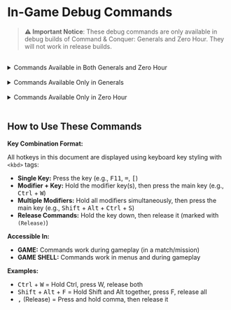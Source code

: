 <!-- markdownlint-disable MD033 -->
<!-- Needed to allow for <kbd> tags for keyboard key styling. -->
# In-Game Debug Commands

> **⚠️ Important Notice**: These debug commands are only available in debug builds of Command & Conquer: Generals
> and Zero Hour. They will not work in release builds.

<br>

<details>
<summary>Commands Available in Both Generals and Zero Hour</summary>

  <details>
  <summary>├─ Game State & Cheats (12)</summary>

| Hotkey | Command Name | Description | Accessible In | Usable in Multiplayer? | Image |
|--------|--------------|-------------|---------------|------------------------|-------|
| <kbd>Ctrl</kbd> + <kbd>W</kbd> | DEMO_WIN | Instantly win the current game or mission | GAME | No | [Image](https://github.com/TheSuperHackers/GeneralsWiki/raw/refs/heads/main/SourceCode/Debug/files/ingame_debugs_media/demo_win.png) |
| <kbd>Ctrl</kbd> + <kbd>=</kbd> | DEMO_ADDCASH | Adds 10000 cash to the player's current resources | GAME | No | [Image](https://github.com/TheSuperHackers/GeneralsWiki/raw/refs/heads/main/SourceCode/Debug/files/ingame_debugs_media/demo_addcash.png) |
| <kbd>Alt</kbd> + <kbd>F</kbd> | DEMO_INSTANT_BUILD | Toggles instant building for all units and structures | GAME | Yes |  |
| <kbd>Ctrl</kbd> + <kbd>V</kbd> | DEMO_GIVE_VETERANCY | Grants the selected unit(s) a level of veterancy | GAME | No | [Image](https://github.com/TheSuperHackers/GeneralsWiki/raw/refs/heads/main/SourceCode/Debug/files/ingame_debugs_media/demo_give_veterancy.png) |
| <kbd>Shift</kbd> + <kbd>Ctrl</kbd> + <kbd>V</kbd> | DEMO_TAKE_VETERANCY | Removes a level of veterancy from the selected unit(s) | GAME | No | [Image](https://github.com/TheSuperHackers/GeneralsWiki/raw/refs/heads/main/SourceCode/Debug/files/ingame_debugs_media/demo_take_veterancy.png) |
| <kbd>Shift</kbd> + <kbd>Ctrl</kbd> + <kbd>P</kbd> | DEMO_GIVE_SCIENCEPURCHASEPOINTS | Gives the player 1 science purchase point | GAME | No | [Image](https://github.com/TheSuperHackers/GeneralsWiki/raw/refs/heads/main/SourceCode/Debug/files/ingame_debugs_media/demo_give_sciencepurchasepoints.png) |
| <kbd>Shift</kbd> + <kbd>Alt</kbd> + <kbd>Ctrl</kbd> + <kbd>K</kbd> | DEMO_GIVE_ALL_SCIENCES | Instantly unlocks all sciences for the player | GAME | Yes | [Image](https://github.com/TheSuperHackers/GeneralsWiki/raw/refs/heads/main/SourceCode/Debug/files/ingame_debugs_media/demo_give_all_sciences.png) |
| <kbd>Ctrl</kbd> + <kbd>K</kbd> | DEMO_GIVE_RANKLEVEL | Grants the player a rank level | GAME | No | [Image](https://github.com/TheSuperHackers/GeneralsWiki/raw/refs/heads/main/SourceCode/Debug/files/ingame_debugs_media/demo_give_ranklevel.png) |
| <kbd>Shift</kbd> + <kbd>Ctrl</kbd> + <kbd>K</kbd> | DEMO_TAKE_RANKLEVEL | Subtracts the player's current rank level by 1 | GAME | No | [Image](https://github.com/TheSuperHackers/GeneralsWiki/raw/refs/heads/main/SourceCode/Debug/files/ingame_debugs_media/demo_take_ranklevel.png) |
| <kbd>Ctrl</kbd> + <kbd>S</kbd> | DEMO_TOGGLE_SPECIAL_POWER_DELAYS | Toggles whether special powers, super weapons and abilities have a delay before they can be used again | GAME | No | [Image](https://github.com/TheSuperHackers/GeneralsWiki/raw/refs/heads/main/SourceCode/Debug/files/ingame_debugs_media/demo_toggle_special_power_delays.png) |
| <kbd>Alt</kbd> + <kbd>P</kbd> | DEMO_REMOVE_PREREQ | Don't require prerequisite techs to be unlocked first. | GAME | Yes | |
| <kbd>Alt</kbd> + <kbd>B</kbd> | DEMO_FREE_BUILD | Build everything for free. | GAME | Yes | |

  </details>

  <details>
  <summary>├─ Visual & Rendering (14)</summary>

| Hotkey | Command Name | Description | Accessible In | Usable in Multiplayer? | Image |
|--------|--------------|-------------|---------------|------------------------|-------|
| <kbd>F11</kbd> | DEMO_TOGGLE_BEHIND_BUILDINGS | Toggles the outline around units when they are obscured by buildings | GAME | No | [Image](https://github.com/TheSuperHackers/GeneralsWiki/raw/refs/heads/main/SourceCode/Debug/files/ingame_debugs_media/demo_toggle_behind_buildings.png) |
| <kbd>Ctrl</kbd> + <kbd>F10</kbd> | DEMO_TOGGLE_BW_VIEW | Toggles a black and white wireframe mode | GAME SHELL | No | [Image](https://github.com/TheSuperHackers/GeneralsWiki/raw/refs/heads/main/SourceCode/Debug/files/ingame_debugs_media/demo_toggle_bw_view.png) |
| <kbd>Ctrl</kbd> + <kbd>F11</kbd> | DEMO_TOGGLE_RED_VIEW | Toggles a (useless?) red view mode | GAME SHELL | No | [Image](https://github.com/TheSuperHackers/GeneralsWiki/raw/refs/heads/main/SourceCode/Debug/files/ingame_debugs_media/demo_toggle_red_view.png) |
| <kbd>Ctrl</kbd> + <kbd>F12</kbd> | DEMO_TOGGLE_GREEN_VIEW | Toggles a (useless?) green view mode | GAME SHELL | No | [Image](https://github.com/TheSuperHackers/GeneralsWiki/raw/refs/heads/main/SourceCode/Debug/files/ingame_debugs_media/demo_toggle_green_view.png) |
| <kbd>Ctrl</kbd> + <kbd>F9</kbd> | DEMO_TOGGLE_MOTION_BLUR_ZOOM | Plays a (useless?) zoom animation with motion blur effects | GAME SHELL | No | [Image](https://github.com/TheSuperHackers/GeneralsWiki/raw/refs/heads/main/SourceCode/Debug/files/ingame_debugs_media/demo_toggle_motion_blur_zoom.png) |
| <kbd>Ctrl</kbd> + <kbd>\\</kbd> | DEMO_TOGGLE_RENDER | Toggles rendering of new frames (essentially freezes the game in place) | GAME | No |  |
| <kbd>/</kbd> | DEMO_TOGGLE_NO_DRAW | Toggles rendering of new frames (essentially freezes the game in place). Appears to be redundant with DEMO_TOGGLE_RENDER. **Note:** BROKEN, the off toggle does not work | GAME | No |  |
| <kbd>Shift</kbd> + <kbd>J</kbd> | DEMO_TOGGLE_SHADOW_VOLUMES | Toggles the rendering of shadow volumes | GAME | No | [Image](https://github.com/TheSuperHackers/GeneralsWiki/raw/refs/heads/main/SourceCode/Debug/files/ingame_debugs_media/demo_toggle_shadow_volumes.png) |
| <kbd>]</kbd> | DEMO_TOGGLE_WATERPLANE | Toggles the rendering of the water plane (does not seem to work) | GAME | No |  |
| <kbd>[</kbd> | DEMO_TOGGLE_TRACKMARKS | Toggles the rendering of track marks on the ground | GAME | No |  |
| <kbd>Alt</kbd> + <kbd>W</kbd> | DEMO_TOGGLE_FEATHER_WATER | Visually cycles between different water depths | GAME | No | [Image](https://github.com/TheSuperHackers/GeneralsWiki/raw/refs/heads/main/SourceCode/Debug/files/ingame_debugs_media/demo_toggle_feather_water.png) |
| <kbd>Ctrl</kbd> + <kbd>E</kbd> | DEMO_SHOW_EXTENTS | Toggles the visibility of the bounding box around units | GAME | No | [Image](https://github.com/TheSuperHackers/GeneralsWiki/raw/refs/heads/main/SourceCode/Debug/files/ingame_debugs_media/demo_show_extents.png) |
| <kbd>Alt</kbd> + <kbd>H</kbd> | DEMO_SHOW_HEALTH | Toggles the visibility of health bars above units and structures | GAME | No | [Image](https://github.com/TheSuperHackers/GeneralsWiki/raw/refs/heads/main/SourceCode/Debug/files/ingame_debugs_media/demo_show_health.png) |
| <kbd>Shift</kbd> + <kbd>Ctrl</kbd> + <kbd>D</kbd> | DEMO_TIME_OF_DAY | Cycles through different times of day | GAME | No | [Image](https://github.com/TheSuperHackers/GeneralsWiki/raw/refs/heads/main/SourceCode/Debug/files/ingame_debugs_media/demo_time_of_day.png) |

  </details>

  <details>
  <summary>├─ Audio (5)</summary>

| Hotkey | Command Name | Description | Accessible In | Usable in Multiplayer? | Image |
|--------|--------------|-------------|---------------|------------------------|-------|
| <kbd>Shift</kbd> + <kbd>Ctrl</kbd> + <kbd>S</kbd> | DEMO_TOGGLE_SOUND | Toggles game audio on and off | GAME | No |  |
| <kbd>Shift</kbd> + <kbd>Ctrl</kbd> + <kbd>M</kbd> | DEMO_TOGGLE_MUSIC | Toggles game music on and off | GAME | No | [Image](https://github.com/TheSuperHackers/GeneralsWiki/raw/refs/heads/main/SourceCode/Debug/files/ingame_debugs_media/demo_toggle_music.png) |
| <kbd>Shift</kbd> + <kbd>M</kbd> | DEMO_MUSIC_NEXT_TRACK | Skips to the next music track in the playlist | GAME | No | [Image](https://github.com/TheSuperHackers/GeneralsWiki/raw/refs/heads/main/SourceCode/Debug/files/ingame_debugs_media/demo_music_next_track.png) |
| <kbd>Ctrl</kbd> + <kbd>M</kbd> | DEMO_MUSIC_PREV_TRACK | Skips to the previous music track in the playlist | GAME | No | [Image](https://github.com/TheSuperHackers/GeneralsWiki/raw/refs/heads/main/SourceCode/Debug/files/ingame_debugs_media/demo_music_prev_track.png) |
| <kbd>Shift</kbd> + <kbd>A</kbd> | DEMO_TOGGLE_AUDIODEBUG | Toggles audio debugging information on and off | GAME SHELL | No | [Image](https://github.com/TheSuperHackers/GeneralsWiki/raw/refs/heads/main/SourceCode/Debug/files/ingame_debugs_media/demo_toggle_audiodebug.png) |

  </details>

  <details>
  <summary>├─ Camera & View (7)</summary>

| Hotkey | Command Name | Description | Accessible In | Usable in Multiplayer? | Image |
|--------|--------------|-------------|---------------|------------------------|-------|
| <kbd>Shift</kbd> + <kbd>Ctrl</kbd> + <kbd>L</kbd> | DEMO_LOCK_CAMERA_TO_SELECTION | Locks the camera to the currently selected unit or structure | GAME | No |  |
| <kbd>Shift</kbd> + <kbd>Ctrl</kbd> + <kbd>C</kbd> | DEMO_TOGGLE_CAMERA_DEBUG | Needs further information | GAME | No | [Image](https://github.com/TheSuperHackers/GeneralsWiki/raw/refs/heads/main/SourceCode/Debug/files/ingame_debugs_media/demo_toggle_camera_debug.png) |
| <kbd>Shift</kbd> + <kbd>Alt</kbd> + <kbd>Ctrl</kbd> + <kbd>C</kbd> | DEMO_TOGGLE_ZOOM_LOCK | Toggles the camera's zoom limitations, allowing for unrestricted zooming in and out when disabled | GAME | No | [Image](https://github.com/TheSuperHackers/GeneralsWiki/raw/refs/heads/main/SourceCode/Debug/files/ingame_debugs_media/demo_toggle_zoom_lock.png) |
| <kbd>,</kbd> | DEMO_BEGIN_ADJUST_PITCH | Begins adjusting the camera's pitch | GAME | No | [Image](https://github.com/TheSuperHackers/GeneralsWiki/raw/refs/heads/main/SourceCode/Debug/files/ingame_debugs_media/demo_begin_adjust_pitch%20%26%20demo_end_adjust_pitch.png) |
| <kbd>,</kbd> (Release) | DEMO_END_ADJUST_PITCH | Ends adjusting the camera's pitch | GAME | No | [Image](https://github.com/TheSuperHackers/GeneralsWiki/raw/refs/heads/main/SourceCode/Debug/files/ingame_debugs_media/demo_begin_adjust_pitch%20%26%20demo_end_adjust_pitch.png) |
| <kbd>.</kbd> | DEMO_BEGIN_ADJUST_FOV | Begins adjusting the camera's field of view (FOV) | GAME | No | [Image](https://github.com/TheSuperHackers/GeneralsWiki/raw/refs/heads/main/SourceCode/Debug/files/ingame_debugs_media/demo_begin_adjust_fov%20%26%20demo_end_adjust_fov.png) |
| <kbd>.</kbd> (Release) | DEMO_END_ADJUST_FOV | Ends adjusting the camera's field of view (FOV) | GAME | No | [Image](https://github.com/TheSuperHackers/GeneralsWiki/raw/refs/heads/main/SourceCode/Debug/files/ingame_debugs_media/demo_begin_adjust_fov%20%26%20demo_end_adjust_fov.png) |

  </details>

  <details>
  <summary>├─ AI & Team (3)</summary>

| Hotkey | Command Name | Description | Accessible In | Usable in Multiplayer? | Image |
|--------|--------------|-------------|---------------|------------------------|-------|
| <kbd>Shift</kbd> + <kbd>Ctrl</kbd> + <kbd>Space</kbd> | DEMO_SWITCH_TEAMS | Cycles through the players in the game, sequentially passing control to each one | GAME | No | [Image](https://github.com/TheSuperHackers/GeneralsWiki/raw/refs/heads/main/SourceCode/Debug/files/ingame_debugs_media/demo_switch_teams.png) |
| <kbd>Ctrl</kbd> + <kbd>T</kbd> | DEMO_SWITCH_TEAMS_CHINA_USA | Cycles through USA and China players in the game on the same team as the player, sequentially passing control to each one | GAME | No |  |
| <kbd>Ctrl</kbd> + <kbd>A</kbd> | DEMO_TOGGLE_AI_DEBUG | Toggles visual AI debugging information on and off | GAME | No | [Image](https://github.com/TheSuperHackers/GeneralsWiki/raw/refs/heads/main/SourceCode/Debug/files/ingame_debugs_media/demo_toggle_ai_debug.png) |

  </details>

  <details>
  <summary>├─ Debug Information & Stats (9)</summary>

| Hotkey | Command Name | Description | Accessible In | Usable in Multiplayer? | Image |
|--------|--------------|-------------|---------------|------------------------|-------|
| <kbd>Ctrl</kbd> + <kbd>Q</kbd> | DEMO_TOGGLE_DEBUG_STATS | Toggles the visibility of debug information overlays | GAME SHELL | No | [Image](https://github.com/TheSuperHackers/GeneralsWiki/raw/refs/heads/main/SourceCode/Debug/files/ingame_debugs_media/demo_toggle_debug_stats.png) |
| <kbd>Ctrl</kbd> + <kbd>L</kbd> | DEMO_TOGGLE_METRICS | Needs further information | GAME | No |  |
| <kbd>Shift</kbd> + <kbd>Ctrl</kbd> + <kbd>Q</kbd> | DEMO_TOGGLE_GRAPHICALFRAMERATEBAR | Toggles the world's most useless graphical frame rate bar on and off | GAME SHELL | No | [Image](https://github.com/TheSuperHackers/GeneralsWiki/raw/refs/heads/main/SourceCode/Debug/files/ingame_debugs_media/demo_toggle_graphicalframeratebar.png) |
| <kbd>Shift</kbd> + <kbd>Alt</kbd> + <kbd>V</kbd> | DEMO_TOGGLE_VISIONDEBUG | Toggles the visibility of the vision debug overlay for units and structures | GAME | No | [Image](https://github.com/TheSuperHackers/GeneralsWiki/raw/refs/heads/main/SourceCode/Debug/files/ingame_debugs_media/demo_toggle_visiondebug.png) |
| <kbd>Shift</kbd> + <kbd>Ctrl</kbd> + <kbd>B</kbd> | DEMO_TOGGLE_PROJECTILEDEBUG | Toggles the visibility of visual projectile debug information | GAME | No | [Image](https://github.com/TheSuperHackers/GeneralsWiki/raw/refs/heads/main/SourceCode/Debug/files/ingame_debugs_media/demo_toggle_projectiledebug.png) |
| <kbd>Ctrl</kbd> + <kbd>P</kbd> | DEMO_TOGGLE_PARTICLEDEBUG | Toggles the visibility of visual particle debug information | GAME | No | [Image](https://github.com/TheSuperHackers/GeneralsWiki/raw/refs/heads/main/SourceCode/Debug/files/ingame_debugs_media/demo_toggle_particledebug.png) |
| <kbd>Ctrl</kbd> + <kbd>O</kbd> | DEMO_TOGGLE_CASHMAPDEBUG | Toggles the visibility of visual cash map debug information | GAME | No | [Image](https://github.com/TheSuperHackers/GeneralsWiki/raw/refs/heads/main/SourceCode/Debug/files/ingame_debugs_media/demo_toggle_cashmapdebug.png) |
| <kbd>Shift</kbd> + <kbd>Ctrl</kbd> + <kbd>O</kbd> | DEMO_TOGGLE_THREATDEBUG | Toggles the visibility of visual threat debug information | GAME | No |  |
| <kbd>Ctrl</kbd> + <kbd>D</kbd> | DEMO_DEBUG_SELECTION | Toggles the visibility of the selected unit(s) or structure's debug information | GAME | No | [Image](https://github.com/TheSuperHackers/GeneralsWiki/raw/refs/heads/main/SourceCode/Debug/files/ingame_debugs_media/demo_debug_selection.png) |

  </details>

  <details>
  <summary>├─ Map & Fog of War (3)</summary>

| Hotkey | Command Name | Description | Accessible In | Usable in Multiplayer? | Image |
|--------|--------------|-------------|---------------|------------------------|-------|
| <kbd>Shift</kbd> + <kbd>Alt</kbd> + <kbd>F</kbd> | DEMO_TOGGLE_FOGOFWAR | Toggles the rendering of certain things in the fog of war (Useless?) | GAME | No | [Image](https://github.com/TheSuperHackers/GeneralsWiki/raw/refs/heads/main/SourceCode/Debug/files/ingame_debugs_media/demo_toggle_fogofwar.png) |
| <kbd>Shift</kbd> + <kbd>Ctrl</kbd> + <kbd>R</kbd> | DEMO_ENSHROUD | Shrouds all areas of the map that are not currently visible to the player or their allies | GAME | No | [Image](https://github.com/TheSuperHackers/GeneralsWiki/raw/refs/heads/main/SourceCode/Debug/files/ingame_debugs_media/demo_enshroud.png) |
| <kbd>Ctrl</kbd> + <kbd>R</kbd> | DEMO_DESHROUD | Fully reveals the entire map, removing all fog of war and shroud | GAME | No | [Image](https://github.com/TheSuperHackers/GeneralsWiki/raw/refs/heads/main/SourceCode/Debug/files/ingame_debugs_media/demo_deshroud.png) |

  </details>

  <details>
  <summary>├─ Combat & Units (5)</summary>

| Hotkey | Command Name | Description | Accessible In | Usable in Multiplayer? | Image |
|--------|--------------|-------------|---------------|------------------------|-------|
| <kbd>Shift</kbd> + <kbd>Ctrl</kbd> + <kbd>Numpad /</kbd> | DEMO_KILL_ALL_ENEMIES | Instantly kills all enemies on the map | GAME | No | [Image](https://github.com/TheSuperHackers/GeneralsWiki/raw/refs/heads/main/SourceCode/Debug/files/ingame_debugs_media/demo_kill_all_enemies.png) |
| <kbd>Shift</kbd> + <kbd>Ctrl</kbd> + <kbd>X</kbd> | DEMO_KILL_SELECTION | Instantly kills the currently selected unit or structure. Only works on units and structures belonging to the player | GAME | No | [Image](https://github.com/TheSuperHackers/GeneralsWiki/raw/refs/heads/main/SourceCode/Debug/files/ingame_debugs_media/demo_kill_selection.png) |
| <kbd>Ctrl</kbd> + <kbd>X</kbd> | DEMO_TOGGLE_HURT_ME_MODE | Toggles the "Hurt Me" mode, causing 10% damage every time a unit or structure is selected | GAME | No | [Image](https://github.com/TheSuperHackers/GeneralsWiki/raw/refs/heads/main/SourceCode/Debug/files/ingame_debugs_media/demo_toggle_hurt_me_mode.png) |
| <kbd>Alt</kbd> + <kbd>G</kbd> | DEMO_TOGGLE_HAND_OF_GOD_MODE | Toggles the "Hand of God" mode, allowing the player to instantly destroy any unit or structure by selecting it | GAME | No | [Image](https://github.com/TheSuperHackers/GeneralsWiki/raw/refs/heads/main/SourceCode/Debug/files/ingame_debugs_media/demo_toggle_hand_of_god_mode.png) |
| <kbd>Shift</kbd> + <kbd>B</kbd> | DEMO_BATTLE_CRY | Plays a battle cry sound effect (Useless?) | GAME | No |  |

  </details>

  <details>
  <summary>├─ Performance & Level of Detail (5)</summary>

| Hotkey | Command Name | Description | Accessible In | Usable in Multiplayer? | Image |
|--------|--------------|-------------|---------------|------------------------|-------|
| <kbd>=</kbd> | DEMO_LOD_DECREASE | Decreases the level of detail (LOD) by one level for all objects in the game | GAME | No | [Image](https://github.com/TheSuperHackers/GeneralsWiki/raw/refs/heads/main/SourceCode/Debug/files/ingame_debugs_media/demo_lod_decrease%20%26%20demo_lod_increase.png) |
| <kbd>-</kbd> | DEMO_LOD_INCREASE | Increases the level of detail (LOD) by one level for all objects in the game | GAME | No | [Image](https://github.com/TheSuperHackers/GeneralsWiki/raw/refs/heads/main/SourceCode/Debug/files/ingame_debugs_media/demo_lod_decrease%20%26%20demo_lod_increase.png) |
| <kbd>Alt</kbd> + <kbd>-</kbd> | DEMO_CYCLE_LOD_LEVEL | Cycles through the available LOD levels for all objects in the game | GAME | No | [Image](https://github.com/TheSuperHackers/GeneralsWiki/raw/refs/heads/main/SourceCode/Debug/files/ingame_debugs_media/demo_cycle_lod_level.png) |
| <kbd>Ctrl</kbd> + <kbd>J</kbd> | DEMO_INCR_ANIM_SKATE_SPEED | Increases the animation skate speed for all units and structures in the game (Needs further information) | GAME | No | [Image](https://github.com/TheSuperHackers/GeneralsWiki/raw/refs/heads/main/SourceCode/Debug/files/ingame_debugs_media/demo_incr_anim_skate_speed%20%26%20demo_decr_anim_skate_speed.png) |
| <kbd>Shift</kbd> + <kbd>Ctrl</kbd> + <kbd>J</kbd> | DEMO_DECR_ANIM_SKATE_SPEED | Decreases the animation skate speed for all units and structures in the game (Needs further information) | GAME | No | [Image](https://github.com/TheSuperHackers/GeneralsWiki/raw/refs/heads/main/SourceCode/Debug/files/ingame_debugs_media/demo_incr_anim_skate_speed%20%26%20demo_decr_anim_skate_speed.png) |

  </details>

  <details>
  <summary>├─ System & Technical (8)</summary>

| Hotkey | Command Name | Description | Accessible In | Usable in Multiplayer? | Image |
|--------|--------------|-------------|---------------|------------------------|-------|
| <kbd>Shift</kbd> + <kbd>Ctrl</kbd> + <kbd>A</kbd> | DEMO_DUMP_ASSETS | (Needs further information) | GAME | No |  |
| <kbd>Shift</kbd> + <kbd>F11</kbd> | DEMO_TOGGLE_AVI | (Needs further information) | GAME SHELL | No |  |
| <kbd>Shift</kbd> + <kbd>Alt</kbd> + <kbd>Ctrl</kbd> + <kbd>N</kbd> | DEMO_TOGGLE_NETWORK | (Needs further information) | GAME | No |  |
| <kbd>Alt</kbd> + <kbd>T</kbd> | DEMO_TOGGLE_MESSAGE_TEXT | Toggles the visibility of in-game messages | GAME | No | [Image](https://github.com/TheSuperHackers/GeneralsWiki/raw/refs/heads/main/SourceCode/Debug/files/ingame_debugs_media/demo_toggle_message_text.png) |
| <kbd>Ctrl</kbd> + <kbd>G</kbd> | DEMO_VTUNE_ON | (Needs further information) | GAME | No |  |
| <kbd>Shift</kbd> + <kbd>Ctrl</kbd> + <kbd>G</kbd> | DEMO_VTUNE_OFF | (Needs further information) | GAME | No |  |
| <kbd>Alt</kbd> + <kbd>O</kbd> | DEBUG_DUMP_PLAYER_OBJECTS | (Needs further information) | GAME | No |  |
| <kbd>Shift</kbd> + <kbd>Alt</kbd> + <kbd>O</kbd> | DEBUG_DUMP_ALL_PLAYER_OBJECTS | (Needs further information) | GAME | No |  |

  </details>

  <details>
  <summary>├─ Scripts & Movies (10)</summary>

| Hotkey | Command Name | Description | Accessible In | Usable in Multiplayer? | Image |
|--------|--------------|-------------|---------------|------------------------|-------|
| <kbd>Shift</kbd> + <kbd>Ctrl</kbd> + <kbd>F1</kbd> | DEMO_RUNSCRIPT1 | (Needs further information) | GAME | No |  |
| <kbd>Shift</kbd> + <kbd>Ctrl</kbd> + <kbd>F2</kbd> | DEMO_RUNSCRIPT2 | (Needs further information) | GAME | No |  |
| <kbd>Shift</kbd> + <kbd>Ctrl</kbd> + <kbd>F3</kbd> | DEMO_RUNSCRIPT3 | (Needs further information) | GAME | No |  |
| <kbd>Shift</kbd> + <kbd>Ctrl</kbd> + <kbd>F4</kbd> | DEMO_RUNSCRIPT4 | (Needs further information) | GAME | No |  |
| <kbd>Shift</kbd> + <kbd>Ctrl</kbd> + <kbd>F5</kbd> | DEMO_RUNSCRIPT5 | (Needs further information) | GAME | No |  |
| <kbd>Shift</kbd> + <kbd>Ctrl</kbd> + <kbd>F6</kbd> | DEMO_RUNSCRIPT6 | (Needs further information) | GAME | No |  |
| <kbd>Shift</kbd> + <kbd>Ctrl</kbd> + <kbd>F7</kbd> | DEMO_RUNSCRIPT7 | (Needs further information) | GAME | No |  |
| <kbd>Shift</kbd> + <kbd>Ctrl</kbd> + <kbd>F8</kbd> | DEMO_RUNSCRIPT8 | (Needs further information) | GAME | No |  |
| <kbd>Shift</kbd> + <kbd>Ctrl</kbd> + <kbd>F9</kbd> | DEMO_RUNSCRIPT9 | (Needs further information) | GAME | No |  |
| <kbd>Shift</kbd> + <kbd>Ctrl</kbd> + <kbd>Tab</kbd> | DEMO_NEXT_OBJECTIVE_MOVIE | (Needs further information) | GAME | No |  |

  </details>

</details>

<br>

<details>
<summary>Commands Available Only in Generals</summary>

| Hotkey | Command Name | Description | Accessible In | Usable in Multiplayer? | Image |
|--------|--------------|-------------|---------------|------------------------|-------|
| <kbd>Shift</kbd> + <kbd>Ctrl</kbd> + <kbd>Backspace</kbd> | DEMO_INSTANT_QUIT | (Needs further information) | GAME SHELL | No |  |

</details>

<br>

<details>
<summary>Commands Available Only in Zero Hour</summary>

  <details>
  <summary>├─ Performance Analysis (4)</summary>

| Hotkey | Command Name | Description | Accessible In | Usable in Multiplayer? | Image |
|--------|--------------|-------------|---------------|------------------------|-------|
| <kbd>Shift</kbd> + <kbd>Alt</kbd> + <kbd>Ctrl</kbd> + <kbd>Q</kbd> | DEBUG_OBJECT_ID_PERFORMANCE | (Needs further information) | GAME | No | [Image](https://github.com/TheSuperHackers/GeneralsWiki/raw/refs/heads/main/SourceCode/Debug/files/ingame_debugs_media/debug_object_id_performance.png) |
| <kbd>Shift</kbd> + <kbd>Alt</kbd> + <kbd>Ctrl</kbd> + <kbd>A</kbd> | DEBUG_DRAWABLE_ID_PERFORMANCE | (Needs further information) | GAME | No | [Image](https://github.com/TheSuperHackers/GeneralsWiki/raw/refs/heads/main/SourceCode/Debug/files/ingame_debugs_media/debug_drawable_id_performance.png) |
| <kbd>Shift</kbd> + <kbd>Alt</kbd> + <kbd>Ctrl</kbd> + <kbd>W</kbd> | DEBUG_SLEEPY_UPDATE_PERFORMANCE | (Needs further information) | GAME | No | [Image](https://github.com/TheSuperHackers/GeneralsWiki/raw/refs/heads/main/SourceCode/Debug/files/ingame_debugs_media/debug_sleepy_update_performance.png) |
| <kbd>Alt</kbd> + <kbd>Q</kbd> | DEMO_PERFORM_STATISTICAL_DUMP | (Needs further information) | GAME SHELL | No | [Image](https://github.com/TheSuperHackers/GeneralsWiki/raw/refs/heads/main/SourceCode/Debug/files/ingame_debugs_media/demo_perform_statistical_dump.png) |

  </details>

  <details>
  <summary>├─ Game Features (1)</summary>

| Hotkey | Command Name | Description | Accessible In | Usable in Multiplayer? | Image |
|--------|--------------|-------------|---------------|------------------------|-------|
| <kbd>Shift</kbd> + <kbd>Alt</kbd> + <kbd>Ctrl</kbd> + <kbd>S</kbd> | DEMO_TOGGLE_SUPPLY_CENTER_PLACEMENT | (Needs further information) | GAME | No |  |

  </details>

  <details>
  <summary>├─ Audio (1)</summary>

| Hotkey | Command Name | Description | Accessible In | Usable in Multiplayer? | Image |
|--------|--------------|-------------|---------------|------------------------|-------|
| <kbd>Shift</kbd> + <kbd>Alt</kbd> + <kbd>A</kbd> | DEMO_SHOW_AUDIO_LOCATIONS | Displays visual overlays regarding audio (Needs further information) | GAME SHELL | No | [Image](https://github.com/TheSuperHackers/GeneralsWiki/raw/refs/heads/main/SourceCode/Debug/files/ingame_debugs_media/demo_show_audio_locations.png) |

  </details>

</details>

<br>

## How to Use These Commands

**Key Combination Format:**

All hotkeys in this document are displayed using keyboard key styling with `<kbd>` tags:

- **Single Key:** Press the key (e.g., <kbd>F11</kbd>, <kbd>=</kbd>, <kbd>[</kbd>)
- **Modifier + Key:** Hold the modifier key(s), then press the main key (e.g., <kbd>Ctrl</kbd> + <kbd>W</kbd>)
- **Multiple Modifiers:** Hold all modifiers simultaneously, then press the main key
  (e.g., <kbd>Shift</kbd> + <kbd>Alt</kbd> + <kbd>Ctrl</kbd> + <kbd>S</kbd>)
- **Release Commands:** Hold the key down, then release it (marked with `(Release)`)

**Accessible In:**

- **GAME:** Commands work during gameplay (in a match/mission)
- **GAME SHELL:** Commands work in menus and during gameplay

**Examples:**

- <kbd>Ctrl</kbd> + <kbd>W</kbd> = Hold Ctrl, press W, release both
- <kbd>Shift</kbd> + <kbd>Alt</kbd> + <kbd>F</kbd> = Hold Shift and Alt together, press F, release all
- <kbd>,</kbd> (Release) = Press and hold comma, then release it

